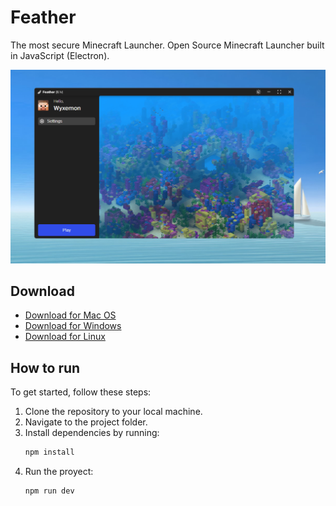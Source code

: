 # Feather
The most secure Minecraft Launcher. Open Source Minecraft Launcher built in JavaScript (Electron).

![Alt text](welcome/resources/image.png)

## Download
- [Download for Mac OS](#)
- [Download for Windows](#)
- [Download for Linux](#)

## How to run
To get started, follow these steps:

1. Clone the repository to your local machine.
2. Navigate to the project folder.
3. Install dependencies by running:
   ```bash
   npm install
4. Run the proyect:
   ```bash
   npm run dev
